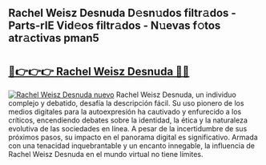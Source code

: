 ## Rachel Weisz Desnuda D𝚎sn𝚞dos filtr𝚊dos - Parts-rIE Vid𝚎os filtr𝚊dos - N𝚞evas f𝚘tos atr𝚊ctivas pman5

# <h2><a href="http://mb8xr6.tromn.icu/?c=Rachel+Weisz+Desnuda">🔗👉👉👉 Rachel Weisz Desnuda 🔗🔗</a></h2>

[![Rachel Weisz Desnuda nuevo](https://i.imgur.com/pEAQMta.gif)](http://mb8xr6.tromn.icu/?c=Rachel+Weisz+Desnuda)
Rachel Weisz Desnuda, un individuo complejo y debatido, desafía la descripción fácil. Su uso pionero de los medios digitales para la autoexpresión ha cautivado y enfurecido a los críticos, encendiendo debates sobre la identidad, la ética y la naturaleza evolutiva de las sociedades en línea. A pesar de la incertidumbre de sus próximos pasos, su impacto en el panorama digital es significativo. Armada con una tenacidad inquebrantable y un encanto innegable, la influencia de Rachel Weisz Desnuda en el mundo virtual no tiene límites.
